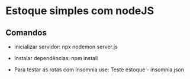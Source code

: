 # Estoque simples com nodeJS

## Comandos
- inicializar servidor: 
npx nodemon server.js

- Instalar dependências:
npm install

- Para testar as rotas com Insomnia use:
Teste estoque - insomnia.json
